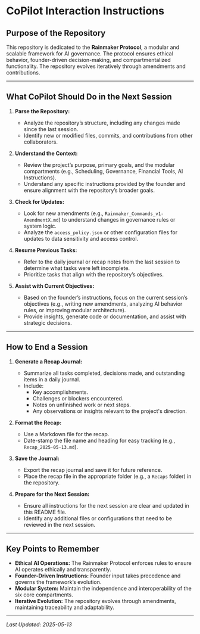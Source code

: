 # CoPilot Interaction Instructions

## Purpose of the Repository
This repository is dedicated to the **Rainmaker Protocol**, a modular and scalable framework for AI governance. The protocol ensures ethical behavior, founder-driven decision-making, and compartmentalized functionality. The repository evolves iteratively through amendments and contributions.

---

## What CoPilot Should Do in the Next Session

1. **Parse the Repository:**
   - Analyze the repository’s structure, including any changes made since the last session.
   - Identify new or modified files, commits, and contributions from other collaborators.

2. **Understand the Context:**
   - Review the project’s purpose, primary goals, and the modular compartments (e.g., Scheduling, Governance, Financial Tools, AI Instructions).
   - Understand any specific instructions provided by the founder and ensure alignment with the repository’s broader goals.

3. **Check for Updates:**
   - Look for new amendments (e.g., `Rainmaker_Commands_v1-AmendmentX.md`) to understand changes in governance rules or system logic.
   - Analyze the `access_policy.json` or other configuration files for updates to data sensitivity and access control.

4. **Resume Previous Tasks:**
   - Refer to the daily journal or recap notes from the last session to determine what tasks were left incomplete.
   - Prioritize tasks that align with the repository’s objectives.

5. **Assist with Current Objectives:**
   - Based on the founder’s instructions, focus on the current session’s objectives (e.g., writing new amendments, analyzing AI behavior rules, or improving modular architecture).
   - Provide insights, generate code or documentation, and assist with strategic decisions.

---

## How to End a Session

1. **Generate a Recap Journal:**
   - Summarize all tasks completed, decisions made, and outstanding items in a daily journal.
   - Include:
     - Key accomplishments.
     - Challenges or blockers encountered.
     - Notes on unfinished work or next steps.
     - Any observations or insights relevant to the project's direction.

2. **Format the Recap:**
   - Use a Markdown file for the recap.
   - Date-stamp the file name and heading for easy tracking (e.g., `Recap_2025-05-13.md`).

3. **Save the Journal:**
   - Export the recap journal and save it for future reference.
   - Place the recap file in the appropriate folder (e.g., a `Recaps` folder) in the repository.

4. **Prepare for the Next Session:**
   - Ensure all instructions for the next session are clear and updated in this README file.
   - Identify any additional files or configurations that need to be reviewed in the next session.

---

## Key Points to Remember
- **Ethical AI Operations:** The Rainmaker Protocol enforces rules to ensure AI operates ethically and transparently.
- **Founder-Driven Instructions:** Founder input takes precedence and governs the framework’s evolution.
- **Modular System:** Maintain the independence and interoperability of the six core compartments.
- **Iterative Evolution:** The repository evolves through amendments, maintaining traceability and adaptability.

---

_Last Updated: 2025-05-13_